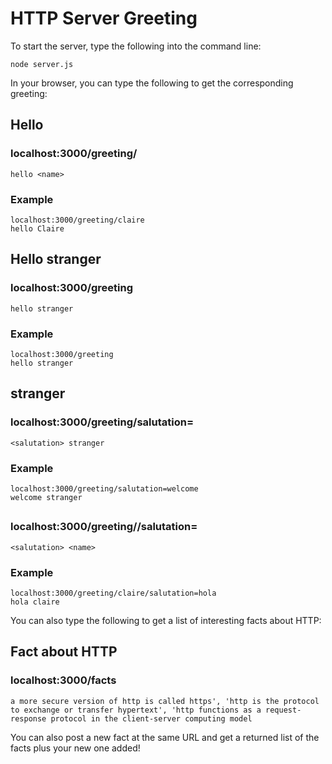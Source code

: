 # HTTP Server Greeting

To start the server, type the following into the command line:


`node server.js`


In your browser, you can type the following to get the corresponding greeting:

## Hello <name>
### localhost:3000/greeting/<name>
`hello <name>`
### Example
`localhost:3000/greeting/claire`<br>
`hello Claire`

## Hello stranger
### localhost:3000/greeting
`hello stranger`
### Example
`localhost:3000/greeting`<br>
`hello stranger`

## <Salutation> stranger
### localhost:3000/greeting/salutation=<salutation>
`<salutation> stranger`
### Example
`localhost:3000/greeting/salutation=welcome`<br>
`welcome stranger`

## <Salutation> <Name>
### localhost:3000/greeting/<name>/salutation=<salutation>
`<salutation> <name>`
### Example
`localhost:3000/greeting/claire/salutation=hola`<br>
`hola claire`

You can also type the following to get a list of interesting facts about HTTP:

## Fact about HTTP
### localhost:3000/facts
`a more secure version of http is called https', 'http is the protocol to exchange or transfer hypertext', 'http functions as a request-response protocol in the client-server computing model`

You can also post a new fact at the same URL and get a returned list of the facts plus your new one added!